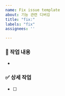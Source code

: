 ```yaml
---
name: Fix issue template
about: 기능 관련 디버깅
title: "fix:"
labels: "fix"
assignees: ''

---
```


### 📌 작업 내용

-

### ✅ 상세 작업

- [ ] 